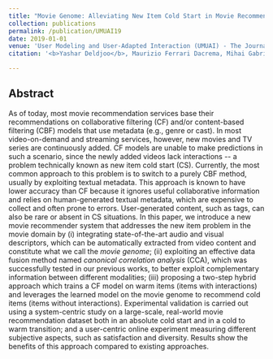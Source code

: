 ```yaml
---
title: "Movie Genome: Alleviating New Item Cold Start in Movie Recommendation"
collection: publications
permalink: /publication/UMUAI19
date: 2019-01-01
venue: 'User Modeling and User-Adapted Interaction (UMUAI) - The Journal of Personalization Research '
citation: '<b>Yashar Deldjoo</b>, Maurizio Ferrari Dacrema, Mihai Gabriel Constantin, Hamid Eghbal-Zadeh, Stefano Cereda, Markus Schedl, Bogdan Ionescu, Paolo Cremonesi <i>User Modeling and User-Adapted Interaction (UMUAI) - The Journal of Personalization Research, 2019</i>.'

---
```



## Abstract

As of today, most movie recommendation services base their recommendations on collaborative filtering (CF) and/or content-based filtering (CBF) models that use metadata (e.g., genre or cast). In most video-on-demand and streaming services, however, new movies and TV series are continuously added. CF models are unable to make predictions in such a scenario, since the newly added videos lack interactions -- a problem technically known as new item cold start (CS). Currently, the most common approach to this problem is to switch to a purely CBF method, usually by exploiting textual metadata. This approach is known to have lower accuracy than CF because it ignores useful collaborative information and relies on human-generated textual metadata, which are expensive to collect and often prone to errors. User-generated content, such as tags, can also be rare or absent in CS situations. In this paper, we introduce a new movie recommender system that addresses the new item problem in the movie domain by (i) integrating state-of-the-art audio and visual descriptors, which can be automatically extracted from video content and constitute what we call the <i>movie genome</i>; (ii) exploiting an effective data fusion method named <i>canonical correlation analysis</i> (CCA), which was successfully tested in our previous works, to better exploit complementary information between different modalities; (iii) proposing a two-step hybrid approach which trains a CF model on warm items (items with interactions) and leverages the learned model on the movie genome to recommend cold items (items without interactions). Experimental validation is carried out using a system-centric study on a large-scale, real-world movie recommendation dataset both in an absolute cold start and in a cold to warm transition; and a user-centric online experiment measuring different subjective aspects, such as satisfaction and diversity. Results show the benefits of this approach compared to existing approaches.
